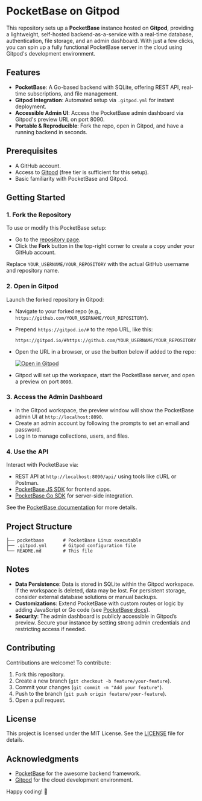 # PocketBase on Gitpod

This repository sets up a **PocketBase** instance hosted on **Gitpod**, providing a lightweight, self-hosted backend-as-a-service with a real-time database, authentication, file storage, and an admin dashboard. With just a few clicks, you can spin up a fully functional PocketBase server in the cloud using Gitpod's development environment.

## Features
- **PocketBase**: A Go-based backend with SQLite, offering REST API, real-time subscriptions, and file management.
- **Gitpod Integration**: Automated setup via `.gitpod.yml` for instant deployment.
- **Accessible Admin UI**: Access the PocketBase admin dashboard via Gitpod's preview URL on port 8090.
- **Portable & Reproducible**: Fork the repo, open in Gitpod, and have a running backend in seconds.

## Prerequisites
- A GitHub account.
- Access to [Gitpod](https://gitpod.io/) (free tier is sufficient for this setup).
- Basic familiarity with PocketBase and Gitpod.

## Getting Started

### 1. Fork the Repository
To use or modify this PocketBase setup:
- Go to the [repository page](https://github.com/aklavya20/pocketbase).
- Click the **Fork** button in the top-right corner to create a copy under your GitHub account.

Replace `YOUR_USERNAME/YOUR_REPOSITORY` with the actual GitHub username and repository name.

### 2. Open in Gitpod
Launch the forked repository in Gitpod:
- Navigate to your forked repo (e.g., `https://github.com/YOUR_USERNAME/YOUR_REPOSITORY`).
- Prepend `https://gitpod.io/#` to the repo URL, like this:
  ```
  https://gitpod.io/#https://github.com/YOUR_USERNAME/YOUR_REPOSITORY
  ```
- Open the URL in a browser, or use the button below if added to the repo:

  [![Open in Gitpod](https://gitpod.io/button/open-in-gitpod.svg)](https://gitpod.io/#https://github.com/aklavya20/https://github.com/aklavya20/pocketbase.git)

- Gitpod will set up the workspace, start the PocketBase server, and open a preview on port `8090`.

### 3. Access the Admin Dashboard
- In the Gitpod workspace, the preview window will show the PocketBase admin UI at `http://localhost:8090`.
- Create an admin account by following the prompts to set an email and password.
- Log in to manage collections, users, and files.

### 4. Use the API
Interact with PocketBase via:
- REST API at `http://localhost:8090/api/` using tools like cURL or Postman.
- [PocketBase JS SDK](https://pocketbase.io/docs/client-side) for frontend apps.
- [PocketBase Go SDK](https://pocketbase.io/docs/server-side) for server-side integration.

See the [PocketBase documentation](https://pocketbase.io/docs/) for more details.

## Project Structure
```
├── pocketbase       # PocketBase Linux executable
├── .gitpod.yml      # Gitpod configuration file
└── README.md        # This file
```

## Notes
- **Data Persistence**: Data is stored in SQLite within the Gitpod workspace. If the workspace is deleted, data may be lost. For persistent storage, consider external database solutions or manual backups.
- **Customizations**: Extend PocketBase with custom routes or logic by adding JavaScript or Go code (see [PocketBase docs](https://pocketbase.io/docs/)).
- **Security**: The admin dashboard is publicly accessible in Gitpod’s preview. Secure your instance by setting strong admin credentials and restricting access if needed.

## Contributing
Contributions are welcome! To contribute:
1. Fork this repository.
2. Create a new branch (`git checkout -b feature/your-feature`).
3. Commit your changes (`git commit -m "Add your feature"`).
4. Push to the branch (`git push origin feature/your-feature`).
5. Open a pull request.

## License
This project is licensed under the MIT License. See the [LICENSE](LICENSE) file for details.

## Acknowledgments
- [PocketBase](https://pocketbase.io/) for the awesome backend framework.
- [Gitpod](https://gitpod.io/) for the cloud development environment.

Happy coding! 🚀
